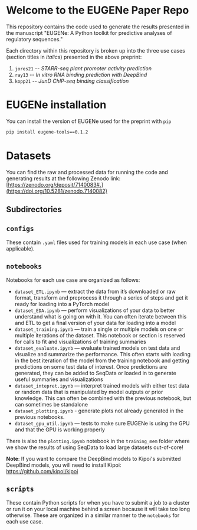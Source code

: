 # Welcome to the EUGENe Paper Repo
This repository contains the code used to generate the results presented in the manuscript "EUGENe: A Python toolkit for predictive analyses of regulatory sequences."

Each directory within this repository is broken up into the three use cases (section titles in *italics*) presented in the above preprint:
1. `jores21` -- *STARR-seq plant promoter activity prediction*
2. `ray13` -- *In vitro RNA binding prediction with DeepBind*
3. `kopp21` -- *JunD ChIP-seq binding classification*

# EUGENe installation
You can install the version of EUGENe used for the preprint with `pip`

```bash
pip install eugene-tools==0.1.2
```

# Datasets
You can find the raw and processed data for running the code and generating results at the following Zenodo link: [https://zenodo.org/deposit/7140083#.](https://doi.org/10.5281/zenodo.7140082)

## Subdirectories

## `configs`
These contain `.yaml` files used for training models in each use case (when applicable).

## `notebooks`
Notebooks for each use case are organized as follows:

- `dataset_ETL.ipynb` — extract the data from it’s downloaded or raw format, transform and preprocess it through a series of steps and get it ready for loading into a PyTorch model
- `dataset_EDA.ipynb` — perform visualizations of your data to better understand what is going on with it. You can often iterate between this and ETL to get a final version of your data for loading into a model
- `dataset_training.ipynb` — train a single or multiple models on one or multiple iterations of the dataset. This notebook or section is reserved for calls to fit and visualizations of training summaries
- `dataset_evaluate.ipynb` — evaluate trained models on test data and visualize and summarize the performance. This often starts with loading in the best iteration of the model from the training notebook and getting predictions on some test data of interest. Once predictions are generated, they can be added to SeqData or loaded in to generate useful summaries and visualizations
- `dataset_intepret.ipynb` — interpret trained models with either test data or random data that is manipulated by model outputs or prior knowledge. This can often be combined with the previous notebook, but can sometimes be standalone
- `dataset_plotting.ipynb` - generate plots not already generated in the previous notebooks.
- `dataset_gpu_util.ipynb` — tests to make sure EUGENe is using the GPU and that the GPU is working properly

There is also the `plotting.ipynb` notebook in the `training_mem` folder where we show the results of using SeqData to load large datasets out-of-core!

**Note**: If you want to compare the DeepBind models to Kipoi's submitted DeepBind models, you will need to install Kipoi: https://github.com/kipoi/kipoi

## `scripts`
These contain Python scripts for when you have to submit a job to a cluster or run it on your local machine behind a screen because it will take too long otherwise. These are organized in a similar manner to the `notebooks` for each use case.
